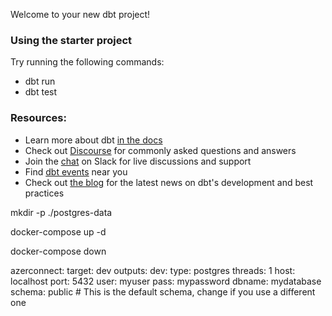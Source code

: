 Welcome to your new dbt project!

### Using the starter project

Try running the following commands:
- dbt run
- dbt test


### Resources:
- Learn more about dbt [in the docs](https://docs.getdbt.com/docs/introduction)
- Check out [Discourse](https://discourse.getdbt.com/) for commonly asked questions and answers
- Join the [chat](https://community.getdbt.com/) on Slack for live discussions and support
- Find [dbt events](https://events.getdbt.com) near you
- Check out [the blog](https://blog.getdbt.com/) for the latest news on dbt's development and best practices




mkdir -p ./postgres-data

docker-compose up -d

docker-compose down


azerconnect:
  target: dev
  outputs:
    dev:
      type: postgres
      threads: 1
      host: localhost
      port: 5432
      user: myuser
      pass: mypassword
      dbname: mydatabase
      schema: public  # This is the default schema, change if you use a different one
